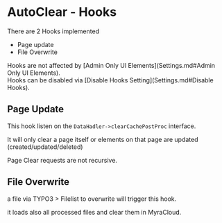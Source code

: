 # AutoClear - Hooks

There are 2 Hooks implemented
* Page update
* File Overwrite 

Hooks are not affected by [Admin Only UI Elements](Settings.md#Admin Only UI Elements).   
Hooks can be disabled via [Disable Hooks Setting](Settings.md#Disable Hooks).

## Page Update

This hook listen on the `DataHadler->clearCachePostProc` interface.

It will only clear a page itself or elements on that page are updated (created/updated/deleted)

Page Clear requests are not recursive.


## File Overwrite 

a file via TYPO3 > Filelist to overwrite will trigger this hook.

it loads also all processed files and clear them in MyraCloud.
